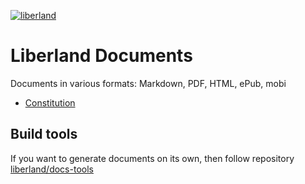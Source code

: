 [![liberland](http://liberland.org/addons/image/Liberland_znak_small.png)](https://github.com/liberland/liberland)

# Liberland Documents

Documents in various formats: Markdown, PDF, HTML, ePub, mobi

- [Constitution](https://github.com/liberland/constitution/blob/master/Constitution.md)

## Build tools

If you want to generate documents on its own, then follow repository [liberland/docs-tools](https://github.com/liberland/docs-tools)
